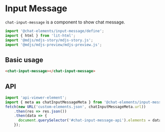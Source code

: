 # Input Message

`chat-input-message` is a component to show chat message.

```js script
import '@chat-elements/input-message/define';
import { html } from 'lit-html';
import '@mdjs/mdjs-story/mdjs-story.js';
import '@mdjs/mdjs-preview/mdjs-preview.js';
```

## Basic usage

```html story
<chat-input-message></chat-input-message>
```

## API

<api-viewer id="chat-input-message-api"></api-viewer>

```js script
import 'api-viewer-element';
import { meta as chatInputMessageMeta } from '@chat-elements/input-message';
fetch(new URL('custom-elements.json', chatInputMessageMeta.url))
    .then(res => res.json())
    .then(data => {
      document.querySelector('#chat-input-message-api').elements = data.tags;
    });
```